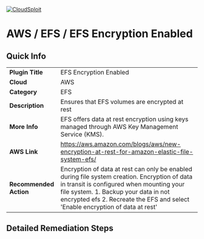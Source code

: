 [![CloudSploit](https://cloudsploit.com/img/logo-new-big-text-100.png "CloudSploit")](https://cloudsploit.com)

# AWS / EFS / EFS Encryption Enabled

## Quick Info

| | |
|-|-|
| **Plugin Title** | EFS Encryption Enabled |
| **Cloud** | AWS |
| **Category** | EFS |
| **Description** | Ensures that EFS volumes are encrypted at rest |
| **More Info** | EFS offers data at rest encryption using keys managed through AWS Key Management Service (KMS). |
| **AWS Link** | https://aws.amazon.com/blogs/aws/new-encryption-at-rest-for-amazon-elastic-file-system-efs/ |
| **Recommended Action** | Encryption of data at rest can only be enabled during file system creation. Encryption of data in transit is configured when mounting your file system. 1. Backup your data in not encrypted efs 2. Recreate the EFS and select 'Enable encryption of data at rest' |

## Detailed Remediation Steps




